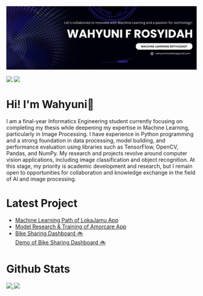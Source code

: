 <img src="https://github.com/wahyunirosyidah/wahyunirosyidah/blob/main/profile%20header.png" alt="GitHub README header image">

<p> <a href="https://www.linkedin.com/in/wahyuni-fajrin-rosyidah"><img src="https://img.shields.io/badge/linkedin-%230077B5.svg?&style=for-the-badge&logo=linkedin&logoColor=white" height=25></a> <a href="https://www.instagram.com/wahyunirosyidah/"><img src="https://img.shields.io/badge/instagram-%23E4405F.svg?&style=for-the-badge&logo=instagram&logoColor=white" height=25></a></p>

# Hi! I'm **Wahyuni**👋<br>
I am a final-year Informatics Engineering student currently focusing on completing my thesis while deepening my expertise in Machine Learning, particularly in Image Processing. I have experience in Python programming and a strong foundation in data processing, model building, and performance evaluation using libraries such as TensorFlow, OpenCV, Pandas, and NumPy. My research and projects revolve around computer vision applications, including image classification and object recognition. At this stage, my priority is academic development and research, but I remain open to opportunities for collaboration and knowledge exchange in the field of AI and image processing.<br>

# Latest Project
<ul>
<li><a href=https://github.com/Loka-Jamu target="_blank" rel="noreferrer nofollow">Machine Learning Path of LokaJamu App</a><br>
<li><a href=https://github.com/AmorCare target="_blank" rel="noreferrer nofollow">Model Research & Training of Amorcare App</a><br>
<li><a href=https://github.com/wahyunirosyidah/Bike-Sharing-Dashboard target="_blank" rel="noreferrer nofollow">Bike Sharing Dashboard 🚲</a> <br>
<a href=https://wahyunirosyidah-bike-sharing-dashboard.streamlit.app/ target="_blank" rel="noreferrer nofollow">Demo of Bike Sharing Dashboard 🚲</a></li>
</ul>

# Github Stats
<p align="left">
<a href="https://github.com/penuliscode">
  <img height="180em" src="https://github-readme-stats-eight-theta.vercel.app/api?username=wahyunirosyidah&show_icons=true&theme=algolia&include_all_commits=true&count_private=true"/>
  <img height="180em" src="https://github-readme-stats-eight-theta.vercel.app/api/top-langs/?username=wahyunirosyidah&layout=compact&theme=algolia"/>
</a>
</p>
